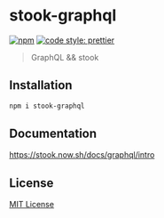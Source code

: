# stook-graphql

[![npm](https://img.shields.io/npm/v/stook-graphql.svg)](https://www.npmjs.com/package/stook-graphql) [![code style: prettier](https://img.shields.io/badge/code_style-prettier-ff69b4.svg)](https://github.com/prettier/prettier)

> GraphQL && stook

## Installation

```bash
npm i stook-graphql
```

## Documentation

https://stook.now.sh/docs/graphql/intro

## License

[MIT License](https://github.com/forsigner/stook/blob/master/LICENSE)
